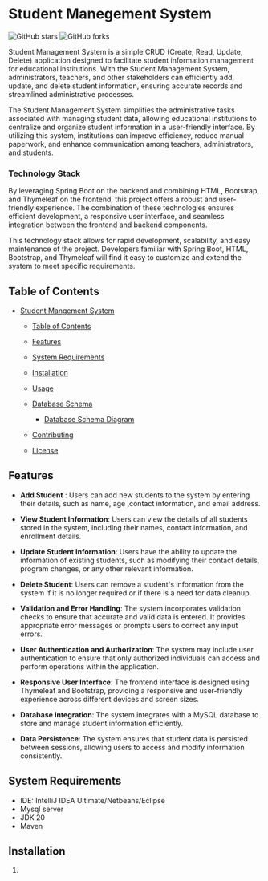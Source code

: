 # Student Manegement System

![GitHub stars](https://img.shields.io/github/stars/Sudipta-Trisha/StudentManagementSystem)  ![GitHub forks](https://img.shields.io/github/forks/Sudipta-Trisha/StudentManagementSystem)

Student Management System is a simple CRUD (Create, Read, Update, Delete) application designed to facilitate student information management for educational institutions. With the Student Management System, administrators, teachers, and other stakeholders can efficiently add, update, and delete student information, ensuring accurate records and streamlined administrative processes.

The Student Management System simplifies the administrative tasks associated with managing student data, allowing educational institutions to centralize and organize student information in a user-friendly interface. By utilizing this system, institutions can improve efficiency, reduce manual paperwork, and enhance communication among teachers, administrators, and students.

### Technology Stack
  
By leveraging Spring Boot on the backend and combining HTML, Bootstrap, and Thymeleaf on the frontend, this project offers a robust and user-friendly experience. The combination of these technologies ensures efficient development, a responsive user interface, and seamless integration between the frontend and backend components.

This technology stack allows for rapid development, scalability, and easy maintenance of the project. Developers familiar with Spring Boot, HTML, Bootstrap, and Thymeleaf will find it easy to customize and extend the system to meet specific requirements.


## Table of Contents

* [Student Mangement System](#student-management-system)
   * [Table of Contents](#table-of-contents)
   * [Features](#features)
   * [System Requirements](#system-requirements)
   * [Installation](#installation)
   * [Usage](#usage)
   * [Database Schema](#database-schema)
     * [Database Schema Diagram](#database-schema-diagram)

   * [Contributing](#contributing)
   * [License](#license)
 
## Features

* <strong>Add Student</strong> : Users can add new students to the system by entering their details, such as name, age ,contact information, and email address.

* <strong>View Student Information</strong>: Users can view the details of all students stored in the system, including their names, contact information, and enrollment details.

* <strong>Update Student Information</strong>: Users have the ability to update the information of existing students, such as modifying their contact details, program changes, or any other relevant information.

* <strong>Delete Student</strong>: Users can remove a student's information from the system if it is no longer required or if there is a need for data cleanup.

* <strong>Validation and Error Handling</strong>: The system incorporates validation checks to ensure that accurate and valid data is entered. It provides appropriate error messages or prompts users to correct any input errors.

* <strong>User Authentication and Authorization</strong>: The system may include user authentication to ensure that only authorized individuals can access and perform operations within the application.

* <strong>Responsive User Interface</strong>: The frontend interface is designed using Thymeleaf and Bootstrap, providing a responsive and user-friendly experience across different devices and screen sizes.

* <strong>Database Integration</strong>: The system integrates with a MySQL database to store and manage student information efficiently.

* <strong>Data Persistence</strong>: The system ensures that student data is persisted between sessions, allowing users to access and modify information consistently.

## System Requirements

* IDE: IntelliJ IDEA Ultimate/Netbeans/Eclipse
* Mysql server
* JDK 20
* Maven

## Installation

1. 




